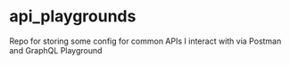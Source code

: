 # api_playgrounds
Repo for storing some config for common APIs I interact with via Postman and GraphQL Playground
